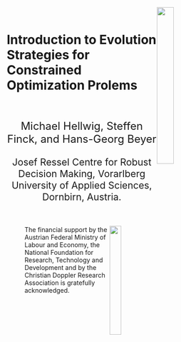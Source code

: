 <figure>
    <img src="images/FHVlogo.png" align="right" style="display: block; margin: auto;" width=30%>
</figure>
<br>
  
<h1>Introduction to Evolution Strategies for  Constrained Optimization Prolems </h1>
<br>  
<p style="text-align:center;font-size: 18pt">Michael Hellwig, Steffen Finck, and Hans-Georg Beyer</p>
<p style="text-align:center;font-size: 16pt">Josef Ressel Centre for Robust Decision Making, Vorarlberg University of Applied Sciences, Dornbirn, Austria.</p>

<br>
<figure>
    <img src="images/CDGlogo.png" align="right" class="center" width=25%>
    <figcaption>The financial support by the Austrian Federal Ministry of Labour and Economy, the National Foundation for Research, Technology and Development and by the Christian Doppler Research Association is gratefully acknowledged.
    </figcaption>
</figure>  
